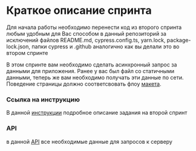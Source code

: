 # Краткое описание спринта
Для начала работы необходимо перенести код из второго спринта любым удобным для Вас способом в данный репозиторий за исключений файлов README.md, cypress.config.ts, yarn.lock, package-lock.json, папки cypress и .github аналогично как вы делали это во втором спринте

В этом спринте вам необходимо сделать асинхронный запрос за данными для приложения. Ранее у вас был файл со статичными данными, теперь же вам необходимо получать эти данные по сети.
Поведение страницы должно соответсвовать флоу [макета](https://www.figma.com/file/d8LhhLjMkaTfPvAcYQULNv/Library---students-file?node-id=12384%3A62773&t=FvbTxW9YqNFiAUwT-0).

### Ссылка на инструкцию
В данной [инструкции](https://docs.google.com/document/d/1tVQJvM5RrQgI69nnAUKl8mel3Hf2a4q-c4eq4BxSHjs/edit) подробное описание задания на второй спринт

### API
в данной [API](https://docs.google.com/document/d/1BzcBQSFUJqnlw2_jv9K9Z-KgjUwokijyrlW-4TQKzz8/edit) все необходимые данные для запросов к серверу

